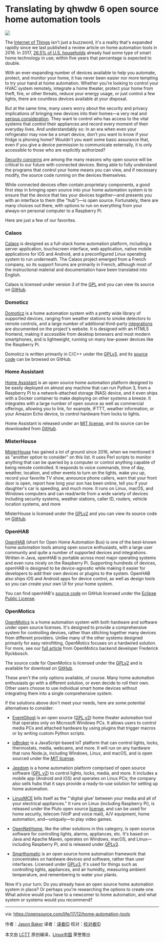 Translating by qhwdw
6 open source home automation tools
======

![](https://opensource.com/sites/default/files/styles/image-full-size/public/lead-images/osdc_520x292_openlightbulbs.png?itok=nrv9hgnH)

The [Internet of Things][13] isn't just a buzzword, it's a reality that's expanded rapidly since we last published a review article on home automation tools in 2016\. In 2017, [26.5% of U.S. households][14] already had some type of smart home technology in use; within five years that percentage is expected to double.

With an ever-expanding number of devices available to help you automate, protect, and monitor your home, it has never been easier nor more tempting to try your hand at home automation. Whether you're looking to control your HVAC system remotely, integrate a home theater, protect your home from theft, fire, or other threats, reduce your energy usage, or just control a few lights, there are countless devices available at your disposal.

But at the same time, many users worry about the security and privacy implications of bringing new devices into their homes—a very real and [serious consideration][15]. They want to control who has access to the vital systems that control their appliances and record every moment of their everyday lives. And understandably so: In an era when even your refrigerator may now be a smart device, don't you want to know if your fridge is phoning home? Wouldn't you want some basic assurance that, even if you give a device permission to communicate externally, it is only accessible to those who are explicitly authorized?

[Security concerns][16] are among the many reasons why open source will be critical to our future with connected devices. Being able to fully understand the programs that control your home means you can view, and if necessary modify, the source code running on the devices themselves.

While connected devices often contain proprietary components, a good first step in bringing open source into your home automation system is to ensure that the device that ties your devices together—and presents you with an interface to them (the "hub")—is open source. Fortunately, there are many choices out there, with options to run on everything from your always-on personal computer to a Raspberry Pi.

Here are just a few of our favorites.

### Calaos

[Calaos][17] is designed as a full-stack home automation platform, including a server application, touchscreen interface, web application, native mobile applications for iOS and Android, and a preconfigured Linux operating system to run underneath. The Calaos project emerged from a French company, so its support forums are primarily in French, although most of the instructional material and documentation have been translated into English.

Calaos is licensed under version 3 of the [GPL][18] and you can view its source on [GitHub][19].

### Domoticz

[Domoticz][20] is a home automation system with a pretty wide library of supported devices, ranging from weather stations to smoke detectors to remote controls, and a large number of additional third-party [integrations][21] are documented on the project's website. It is designed with an HTML5 frontend, making it accessible from desktop browsers and most modern smartphones, and is lightweight, running on many low-power devices like the Raspberry Pi.

Domoticz is written primarily in C/C++ under the [GPLv3][22], and its [source code][23] can be browsed on GitHub.

### Home Assistant

[Home Assistant][24] is an open source home automation platform designed to be easily deployed on almost any machine that can run Python 3, from a Raspberry Pi to a network-attached storage (NAS) device, and it even ships with a Docker container to make deploying on other systems a breeze. It integrates with a large number of open source as well as commercial offerings, allowing you to link, for example, IFTTT, weather information, or your Amazon Echo device, to control hardware from locks to lights.

Home Assistant is released under an [MIT license][25], and its source can be downloaded from [GitHub][26].

### MisterHouse

[MisterHouse][27] has gained a lot of ground since 2016, when we mentioned it as "another option to consider" on this list. It uses Perl scripts to monitor anything that can be queried by a computer or control anything capable of being remote controlled. It responds to voice commands, time of day, weather, location, and other events to turn on the lights, wake you up, record your favorite TV show, announce phone callers, warn that your front door is open, report how long your son has been online, tell you if your daughter's car is speeding, and much more. It runs on Linux, macOS, and Windows computers and can read/write from a wide variety of devices including security systems, weather stations, caller ID, routers, vehicle location systems, and more

MisterHouse is licensed under the [GPLv2][28] and you can view its source code on [GitHub][29].

### OpenHAB

[OpenHAB][30] (short for Open Home Automation Bus) is one of the best-known home automation tools among open source enthusiasts, with a large user community and quite a number of supported devices and integrations. Written in Java, openHAB is portable across most major operating systems and even runs nicely on the Raspberry Pi. Supporting hundreds of devices, openHAB is designed to be device-agnostic while making it easier for developers to add their own devices or plugins to the system. OpenHAB also ships iOS and Android apps for device control, as well as design tools so you can create your own UI for your home system.

You can find openHAB's [source code][31] on GitHub licensed under the [Eclipse Public License][32].

### OpenMotics

[OpenMotics][33] is a home automation system with both hardware and software under open source licenses. It's designed to provide a comprehensive system for controlling devices, rather than stitching together many devices from different providers. Unlike many of the other systems designed primarily for easy retrofitting, OpenMotics focuses on a hardwired solution. For more, see our [full article][34] from OpenMotics backend developer Frederick Ryckbosch.

The source code for OpenMotics is licensed under the [GPLv2][35] and is available for download on [GitHub][36].

These aren't the only options available, of course. Many home automation enthusiasts go with a different solution, or even decide to roll their own. Other users choose to use individual smart home devices without integrating them into a single comprehensive system.

If the solutions above don't meet your needs, here are some potential alternatives to consider:

*   [EventGhost][1] is an open source ([GPL v2][2]) home theater automation tool that operates only on Microsoft Windows PCs. It allows users to control media PCs and attached hardware by using plugins that trigger macros or by writing custom Python scripts. 

*   [ioBroker][3] is a JavaScript-based IoT platform that can control lights, locks, thermostats, media, webcams, and more. It will run on any hardware that runs Node.js, including Windows, Linux, and macOS, and is open sourced under the [MIT license][4]. 

*   [Jeedom][5] is a home automation platform comprised of open source software ([GPL v2][6]) to control lights, locks, media, and more. It includes a mobile app (Android and iOS) and operates on Linux PCs; the company also sells hubs that it says provide a ready-to-use solution for setting up home automation.

*   [LinuxMCE][7] bills itself as the "'digital glue' between your media and all of your electrical appliances." It runs on Linux (including Raspberry Pi), is released under the Pluto open source [license][8], and can be used for home security, telecom (VoIP and voice mail), A/V equipment, home automation, and—uniquely—to play video games. 

*   [OpenNetHome][9], like the other solutions in this category, is open source software for controlling lights, alarms, appliances, etc. It's based on Java and Apache Maven, operates on Windows, macOS, and Linux—including Raspberry Pi, and is released under [GPLv3][10].

*   [Smarthomatic][11] is an open source home automation framework that concentrates on hardware devices and software, rather than user interfaces. Licensed under [GPLv3][12], it's used for things such as controlling lights, appliances, and air humidity, measuring ambient temperature, and remembering to water your plants.

Now it's your turn: Do you already have an open source home automation system in place? Or perhaps you're researching the options to create one. What advice would you have to a newcomer to home automation, and what system or systems would you recommend?

--------------------------------------------------------------------------------

via: https://opensource.com/life/17/12/home-automation-tools

作者：[Jason Baker][a]
译者：[译者ID](https://github.com/译者ID)
校对：[校对者ID](https://github.com/校对者ID)

本文由 [LCTT](https://github.com/LCTT/TranslateProject) 原创编译，[Linux中国](https://linux.cn/) 荣誉推出

[a]:https://opensource.com/users/jason-baker
[1]:http://www.eventghost.net/
[2]:http://www.gnu.org/licenses/old-licenses/gpl-2.0.html
[3]:http://iobroker.net/
[4]:https://github.com/ioBroker/ioBroker#license
[5]:https://www.jeedom.com/site/en/index.html
[6]:http://www.gnu.org/licenses/old-licenses/gpl-2.0.html
[7]:http://www.linuxmce.com/
[8]:http://wiki.linuxmce.org/index.php/License
[9]:http://opennethome.org/
[10]:https://github.com/NetHome/NetHomeServer/blob/master/LICENSE
[11]:https://www.smarthomatic.org/
[12]:https://github.com/breaker27/smarthomatic/blob/develop/GPL3.txt
[13]:https://opensource.com/resources/internet-of-things
[14]:https://www.statista.com/outlook/279/109/smart-home/united-states
[15]:http://www.crn.com/slide-shows/internet-of-things/300089496/black-hat-2017-9-iot-security-threats-to-watch.htm
[16]:https://opensource.com/business/15/5/why-open-source-means-stronger-security
[17]:https://calaos.fr/en/
[18]:https://github.com/calaos/calaos-os/blob/master/LICENSE
[19]:https://github.com/calaos
[20]:https://domoticz.com/
[21]:https://www.domoticz.com/wiki/Integrations_and_Protocols
[22]:https://github.com/domoticz/domoticz/blob/master/License.txt
[23]:https://github.com/domoticz/domoticz
[24]:https://home-assistant.io/
[25]:https://github.com/home-assistant/home-assistant/blob/dev/LICENSE.md
[26]:https://github.com/balloob/home-assistant
[27]:http://misterhouse.sourceforge.net/
[28]:http://www.gnu.org/licenses/old-licenses/gpl-2.0.en.html
[29]:https://github.com/hollie/misterhouse
[30]:http://www.openhab.org/
[31]:https://github.com/openhab/openhab
[32]:https://github.com/openhab/openhab/blob/master/LICENSE.TXT
[33]:https://www.openmotics.com/
[34]:https://opensource.com/life/14/12/open-source-home-automation-system-opemmotics
[35]:http://www.gnu.org/licenses/old-licenses/gpl-2.0.en.html
[36]:https://github.com/openmotics
